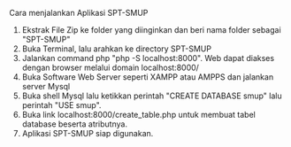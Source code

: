 Cara menjalankan Aplikasi SPT-SMUP

1. Ekstrak File Zip ke folder yang diinginkan dan beri nama folder sebagai "SPT-SMUP"
2. Buka Terminal, lalu arahkan ke directory SPT-SMUP
3. Jalankan command php "php -S localhost:8000". Web dapat diakses dengan browser melalui domain localhost:8000/ 
4. Buka Software Web Server seperti XAMPP atau AMPPS dan jalankan server Mysql
5. Buka shell Mysql lalu ketikkan perintah "CREATE DATABASE smup" lalu perintah "USE smup".
6. Buka link localhost:8000/create_table.php untuk membuat tabel database beserta atributnya. 
7. Aplikasi SPT-SMUP siap digunakan. 
